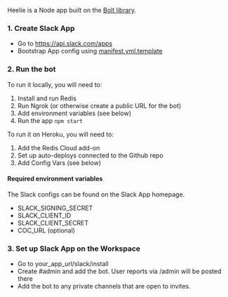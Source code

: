 Heelie is a Node app built on the [Bolt library](https://slack.dev/bolt-js/tutorial/getting-started).

### 1. Create Slack App
* Go to https://api.slack.com/apps
* Bootstrap App config using [manifest.yml.template](/manifest.yml.template)

### 2. Run the bot

To run it locally, you will need to:
1. Install and run Redis
2. Run Ngrok (or otherwise create a public URL for the bot)
3. Add environment variables (see below)
4. Run the app `npm start`

To run it on Heroku, you will need to:
1. Add the Redis Cloud add-on
2. Set up auto-deploys connected to the Github repo
3. Add Config Vars (see below)

#### Required environment variables
The Slack configs can be found on the Slack App homepage.
  * SLACK_SIGNING_SECRET
  * SLACK_CLIENT_ID
  * SLACK_CLIENT_SECRET
  * COC_URL (optional)

### 3. Set up Slack App on the Workspace
* Go to your_app_url/slack/install
* Create #admin and add the bot. User reports via /admin will be posted there 
* Add the bot to any private channels that are open to invites. 
